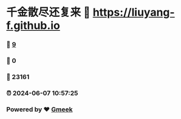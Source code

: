 # 千金散尽还复来 :link: https://liuyang-f.github.io 
### :page_facing_up: [9](https://liuyang-f.github.io/tag.html) 
### :speech_balloon: 0 
### :hibiscus: 23161 
### :alarm_clock: 2024-06-07 10:57:25 
### Powered by :heart: [Gmeek](https://github.com/Meekdai/Gmeek)
